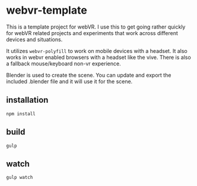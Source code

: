 # webvr-template
This is a template project for webVR. I use this to get going rather quickly for webVR related projects and experiments that work across different devices and situations.

It utilizes `webvr-polyfill` to work on mobile devices with a headset. It also works in webvr enabled browsers with a headset like the vive. There is also a fallback mouse/keyboard non-vr experience.

Blender is used to create the scene. You can update and export the included .blender file and it will use it for the scene.

## installation 
`npm install`

## build 
`gulp`

## watch 
`gulp watch`
